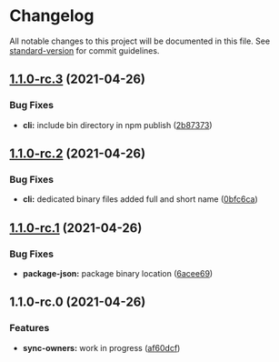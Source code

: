 # Changelog

All notable changes to this project will be documented in this file. See [standard-version](https://github.com/conventional-changelog/standard-version) for commit guidelines.

## [1.1.0-rc.3](https://github.com/petermetz/github-organization-automation-tool/compare/v1.1.0-rc.2...v1.1.0-rc.3) (2021-04-26)


### Bug Fixes

* **cli:** include bin directory in npm publish ([2b87373](https://github.com/petermetz/github-organization-automation-tool/commit/2b873732d77a1ac41239c3fbfc92a448ec19333d))

## [1.1.0-rc.2](https://github.com/petermetz/github-organization-automation-tool/compare/v1.1.0-rc.1...v1.1.0-rc.2) (2021-04-26)


### Bug Fixes

* **cli:** dedicated binary files added full and short name ([0bfc6ca](https://github.com/petermetz/github-organization-automation-tool/commit/0bfc6cac9b3432e440c8d7bc429dbc416cf42a61))

## [1.1.0-rc.1](https://github.com/petermetz/github-organization-automation-tool/compare/v1.1.0-rc.0...v1.1.0-rc.1) (2021-04-26)


### Bug Fixes

* **package-json:** package binary location ([6acee69](https://github.com/petermetz/github-organization-automation-tool/commit/6acee6923fd27c56c1ff6db7235209bae095c31a))

## 1.1.0-rc.0 (2021-04-26)


### Features

* **sync-owners:** work in progress ([af60dcf](https://github.com/petermetz/github-organization-automation-tool/commit/af60dcfbf7e26806fa9206e6fa2cfc2dccee2aca))
